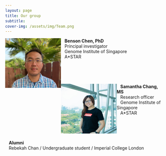 ```yaml
---
layout: page
title: Our group
subtitle: 
cover-img: /assets/img/Team.png
---
```

<img alt="Benson Chen, PhD" align="left" src="/assets/img/Benson3.png" width="180" height="160"/>

&nbsp;&nbsp;&nbsp;<b>Benson Chen, PhD</b><br>
&nbsp;&nbsp;&nbsp;Principal investigator<br>
&nbsp;&nbsp;&nbsp;Genome Institute of Singapore<br>
&nbsp;&nbsp;&nbsp;A*STAR<br>

<br><br><br>

<img alt="Samantha Chang, MS" align="left" src="/assets/img/Sam_2022.jpg" width="180" height="160"/>

&nbsp;&nbsp;&nbsp;<b>Samantha Chang, MS</b><br>
&nbsp;&nbsp;&nbsp;Research officer<br>
&nbsp;&nbsp;&nbsp;Genome Institute of Singapore<br>
&nbsp;&nbsp;&nbsp;A*STAR<br>

<br><br><br>


&nbsp;&nbsp;&nbsp;<b>Alumni</b><br>
&nbsp;&nbsp;&nbsp;Rebekah Chan / Undergraduate student / Imperial College London <br>

<br><br><br>
